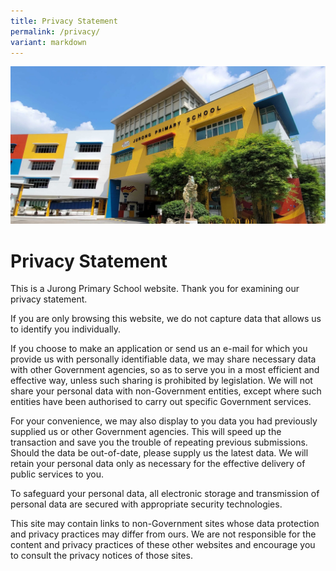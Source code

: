 ```yaml
---
title: Privacy Statement
permalink: /privacy/
variant: markdown
---
```

![](/images/JPS_School_Front_Banner.jpg)

Privacy Statement
=================

  

This is a Jurong Primary School website. Thank you for examining our privacy statement.

  

If you are only browsing this website, we do not capture data that allows us to identify you individually.

  

If you choose to make an application or send us an e-mail for which you provide us with personally identifiable data, we may share necessary data with other Government agencies, so as to serve you in a most efficient and effective way, unless such sharing is prohibited by legislation. We will not share your personal data with non-Government entities, except where such entities have been authorised to carry out specific Government services.

  

For your convenience, we may also display to you data you had previously supplied us or other Government agencies. This will speed up the transaction and save you the trouble of repeating previous submissions. Should the data be out-of-date, please supply us the latest data. We will retain your personal data only as necessary for the effective delivery of public services to you.

  

To safeguard your personal data, all electronic storage and transmission of personal data are secured with appropriate security technologies.

  

This site may contain links to non-Government sites whose data protection and privacy practices may differ from ours. We are not responsible for the content and privacy practices of these other websites and encourage you to consult the privacy notices of those sites.